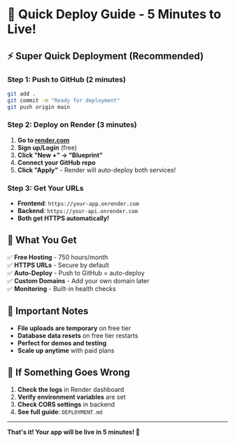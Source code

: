 # 🚀 Quick Deploy Guide - 5 Minutes to Live!

## ⚡ **Super Quick Deployment (Recommended)**

### **Step 1: Push to GitHub (2 minutes)**
```bash
git add .
git commit -m "Ready for deployment"
git push origin main
```

### **Step 2: Deploy on Render (3 minutes)**
1. **Go to [render.com](https://render.com)** 
2. **Sign up/Login** (free)
3. **Click "New +" → "Blueprint"**
4. **Connect your GitHub repo**
5. **Click "Apply"** - Render will auto-deploy both services!

### **Step 3: Get Your URLs**
- **Frontend**: `https://your-app.onrender.com`
- **Backend**: `https://your-api.onrender.com`
- **Both get HTTPS automatically!**

## 🎯 **What You Get**

✅ **Free Hosting** - 750 hours/month  
✅ **HTTPS URLs** - Secure by default  
✅ **Auto-Deploy** - Push to GitHub = auto-deploy  
✅ **Custom Domains** - Add your own domain later  
✅ **Monitoring** - Built-in health checks  

## 🚨 **Important Notes**

- **File uploads are temporary** on free tier
- **Database data resets** on free tier restarts
- **Perfect for demos and testing**
- **Scale up anytime** with paid plans

## 🔧 **If Something Goes Wrong**

1. **Check the logs** in Render dashboard
2. **Verify environment variables** are set
3. **Check CORS settings** in backend
4. **See full guide**: `DEPLOYMENT.md`

---

**That's it! Your app will be live in 5 minutes! 🎉**
